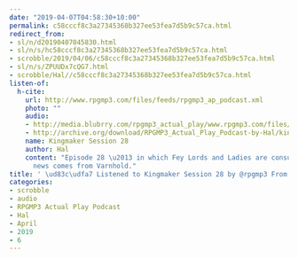 ```yaml
---
date: "2019-04-07T04:58:30+10:00"
permalink: c58cccf8c3a27345368b327ee53fea7d5b9c57ca.html
redirect_from:
- sl/n/d20190407045830.html
- sl/n/s/hc58cccf8c3a27345368b327ee53fea7d5b9c57ca.html
- scrobble/2019/04/06/c58cccf8c3a27345368b327ee53fea7d5b9c57ca.html
- sl/n/s/ZPUUDx7cQG7.html
- scrobble/Hal//c58cccf8c3a27345368b327ee53fea7d5b9c57ca.html
listen-of:
  h-cite:
    url: http://www.rpgmp3.com/files/feeds/rpgmp3_ap_podcast.xml
    photo: ""
    audio:
    - http://media.blubrry.com/rpgmp3_actual_play/www.rpgmp3.com/files/game_recordings/Sugar_Fuelled_Gamers/kingmaker_session_28.mp3
    - http://archive.org/download/RPGMP3_Actual_Play_Podcast-by-Hal/kingmaker_session_28.mp3
    name: Kingmaker Session 28
    author: Hal
    content: "Episode 28 \u2013 in which Fey Lords and Ladies are consulted, and ill
      news comes from Varnhold."
title: ' \ud83c\udfa7 Listened to Kingmaker Session 28 by @rpgmp3 From #RPGMP3ActualPlayPodcast'
categories:
- scrobble
- audio
- RPGMP3 Actual Play Podcast
- Hal
- April
- 2019
- 6
---
```

